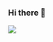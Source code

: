 ### Hi there 👋

<a href="https://signin.intra.42.fr/" target="_blank"><img src="https://img.shields.io/badge/42-000000?style=flat-black&logo=42&logoColor=white"/></a>
<!--
**jeongmino/jeongmino** is a ✨ _special_ ✨ repository because its `README.md` (this file) appears on your GitHub profile.

Here are some ideas to get you started:

- 🔭 I’m currently working on ...
- 🌱 I’m currently learning ...
- 👯 I’m looking to collaborate on ...
- 🤔 I’m looking for help with ...
- 💬 Ask me about ...
- 📫 How to reach me: ...
- 😄 Pronouns: ...
- ⚡ Fun fact: ...
-->

